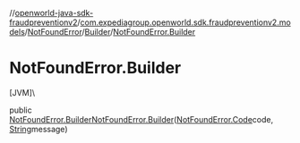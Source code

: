 //[openworld-java-sdk-fraudpreventionv2](../../../../index.md)/[com.expediagroup.openworld.sdk.fraudpreventionv2.models](../../index.md)/[NotFoundError](../index.md)/[Builder](index.md)/[NotFoundError.Builder](-not-found-error.-builder.md)

# NotFoundError.Builder

[JVM]\

public [NotFoundError.Builder](index.md)[NotFoundError.Builder](-not-found-error.-builder.md)([NotFoundError.Code](../-code/index.md)code, [String](https://docs.oracle.com/javase/8/docs/api/java/lang/String.html)message)
